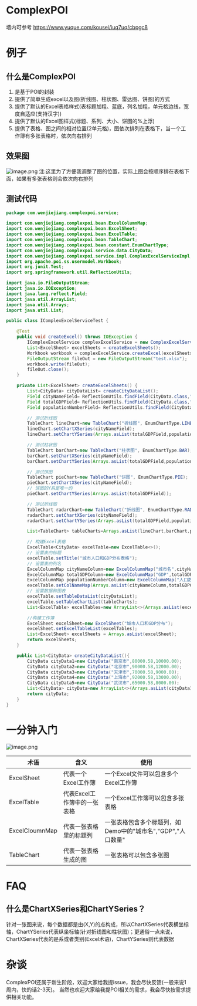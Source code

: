 # ComplexPOI
墙内可参考 https://www.yuque.com/kousei/iuq7uq/cbpgc8
# 例子
## 什么是ComplexPOI

1. 是基于POI的封装
1. 提供了简单生成excel以及图(折线图、柱状图、雷达图、饼图)的方式
1. 提供了默认的Excel表格样式(表标题加粗、蓝底，列名加粗，单元格边线，宽度自适应(支持汉字))
1. 提供了默认的Excel图样式(标题、系列、大小、饼图的%上浮)
1. 提供了表格、图之间的相对位置(2单元格)，图依次排列在表格下，当一个工作簿有多张表格时，依次向右排列
## 效果图
![image.png](https://cdn.nlark.com/yuque/0/2020/png/450073/1604648788152-3bccfa49-9e88-4d44-bd68-6c4f6f324aed.png#align=left&display=inline&height=808&margin=%5Bobject%20Object%5D&name=image.png&originHeight=808&originWidth=1897&size=146368&status=done&style=none&width=1897)
注:这里为了方便我调整了图的位置，实际上图会按顺序排在表格下面，如果有多张表格则会依次向右排列
## 测试代码
```java
package com.wenjiejiang.complexpoi.service;

import com.wenjiejiang.complexpoi.bean.ExcelColumnMap;
import com.wenjiejiang.complexpoi.bean.ExcelSheet;
import com.wenjiejiang.complexpoi.bean.ExcelTable;
import com.wenjiejiang.complexpoi.bean.TableChart;
import com.wenjiejiang.complexpoi.bean.constant.EnumChartType;
import com.wenjiejiang.complexpoi.service.data.CityData;
import com.wenjiejiang.complexpoi.service.impl.ComplexExcelServiceImpl;
import org.apache.poi.ss.usermodel.Workbook;
import org.junit.Test;
import org.springframework.util.ReflectionUtils;

import java.io.FileOutputStream;
import java.io.IOException;
import java.lang.reflect.Field;
import java.util.ArrayList;
import java.util.Arrays;
import java.util.List;

public class IComplexExcelServiceTest {

    @Test
    public void createExcel() throws IOException {
        IComplexExcelService complexExcelService = new ComplexExcelServiceImpl();
        List<ExcelSheet> excelSheets = createExcelSheets();
        Workbook workbook = complexExcelService.createExcel(excelSheets);
        FileOutputStream fileOut = new FileOutputStream("test.xlsx");
        workbook.write(fileOut);
        fileOut.close();
    }

    private List<ExcelSheet> createExcelSheets() {
        List<CityData> cityDataList= createCityDataList();
        Field cityNameField= ReflectionUtils.findField(CityData.class,"cityName");
        Field totalGDPField= ReflectionUtils.findField(CityData.class,"totalGDP");
        Field populationNumberField= ReflectionUtils.findField(CityData.class,"populationNumber");

        // 测试折线图
        TableChart lineChart=new TableChart("折线图", EnumChartType.LINE);
        lineChart.setChartXSeries(cityNameField);
        lineChart.setChartYSeries(Arrays.asList(totalGDPField,populationNumberField));

        // 测试柱状图
        TableChart barChart=new TableChart("柱状图", EnumChartType.BAR);
        barChart.setChartXSeries(cityNameField);
        barChart.setChartYSeries(Arrays.asList(totalGDPField,populationNumberField));

        // 测试饼图
        TableChart pieChart=new TableChart("饼图", EnumChartType.PIE);
        pieChart.setChartXSeries(cityNameField);
        // 饼图的Y系是唯一的
        pieChart.setChartYSeries(Arrays.asList(totalGDPField));

        // 测试折线图
        TableChart radarChart=new TableChart("折线图", EnumChartType.RADAR);
        radarChart.setChartXSeries(cityNameField);
        radarChart.setChartYSeries(Arrays.asList(totalGDPField,populationNumberField));

        List<TableChart> tableCharts=Arrays.asList(lineChart,barChart,pieChart,radarChart);

        // 构建Excel表格
        ExcelTable<CityData> excelTable=new ExcelTable<>();
        // 设置表的标题
        excelTable.setTitle("城市人口和GDP分布表格");
        // 设置表的列名
        ExcelColumnMap cityNameColumn=new ExcelColumnMap("城市名",cityNameField);
        ExcelColumnMap totalGDPColumn=new ExcelColumnMap("GDP",totalGDPField);
        ExcelColumnMap populationNumberColumn=new ExcelColumnMap("人口数量",populationNumberField);
        excelTable.setColNameMap(Arrays.asList(cityNameColumn,totalGDPColumn,populationNumberColumn));
        // 设置数据和图表
        excelTable.setTableDataList(cityDataList);
        excelTable.setTableChartList(tableCharts);
        List<ExcelTable> excelTables=new ArrayList<>(Arrays.asList(excelTable));

        //构建工作簿
        ExcelSheet excelSheet=new ExcelSheet("城市人口和GDP分布");
        excelSheet.setExcelTableList(excelTables);
        List<ExcelSheet> excelSheets = Arrays.asList(excelSheet);
        return excelSheets;
    }

    public List<CityData> createCityDataList(){
        CityData cityData1=new CityData("南京市",80000.58,10000.00);
        CityData cityData2=new CityData("北京市",90000.58,12000.00);
        CityData cityData3=new CityData("天津市",70000.58,9000.00);
        CityData cityData4=new CityData("上海市",92000.58,13000.00);
        CityData cityData5=new CityData("武汉市",65000.58,8000.00);
        List<CityData> cityData=new ArrayList<>(Arrays.asList(cityData1,cityData2,cityData3,cityData4,cityData5));
        return cityData;
    }
}

```
# 一分钟入门
![image.png](https://cdn.nlark.com/yuque/0/2020/png/450073/1604649840857-ec649644-d270-4902-93dd-08f43755ff07.png#align=left&display=inline&height=535&margin=%5Bobject%20Object%5D&name=image.png&originHeight=535&originWidth=477&size=33014&status=done&style=none&width=477)

| 术语 | 含义 | 使用 |
| --- | --- | --- |
| ExcelSheet | 代表一个Excel工作簿 | 一个Excel文件可以包含多个Excel工作簿 |
| ExcelTable | 代表Excel工作簿中的一张表格 | 一个Excel工作簿可以包含多张表格 |
| ExcelCloumnMap | 代表一张表格里的标题列 | 一张表格包含多个标题列，如Demo中的"城市名","GDP","人口数量" |
| TableChart | 代表一张表格生成的图 | 一张表格可以包含多张图 |

# FAQ
## 什么是ChartXSeries和ChartYSeries？
针对一张图来说，每个数据都是由(X,Y)的点构成，所以ChartXSeries代表横坐标轴，ChartYSeries代表纵坐标轴(针对折线图和柱状图)；更通俗一点来说，ChartXSeries代表的是系或者类别(Excel术语)，ChartYSeries则代表数据
# 杂谈
ComplexPOI还属于新生阶段，欢迎大家给我提issue，我会尽快反馈(一般来说1周内，快的话2-3天)。
当然也欢迎大家给我提POI相关的需求，我会尽快按需求提供相关功能。


